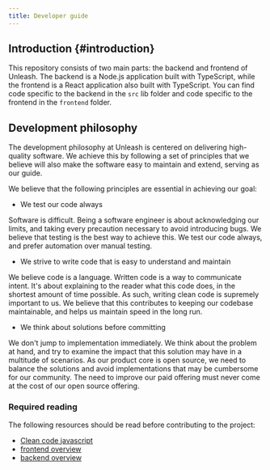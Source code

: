 ```yaml
---
title: Developer guide
---
```


## Introduction {#introduction}

This repository consists of two main parts: the backend and frontend of Unleash. The backend is a Node.js application built with TypeScript, while the frontend is a React application also built with TypeScript. You can find code specific to the backend in the `src` lib folder and code specific to the frontend in the `frontend` folder.

## Development philosophy

The development philosophy at Unleash is centered on delivering high-quality software. We achieve this by following a set of principles that we believe will also make the software easy to maintain and extend, serving as our guide.

We believe that the following principles are essential in achieving our goal:

* We test our code always

Software is difficult. Being a software engineer is about acknowledging our limits, and taking every precaution necessary to avoid introducing bugs. We believe that testing is the best way to achieve this. We test our code always, and prefer automation over manual testing.

* We strive to write code that is easy to understand and maintain

We believe code is a language. Written code is a way to communicate intent. It's about explaining to the reader what this code does, in the shortest amount of time possible. As such, writing clean code is supremely important to us. We believe that this contributes to keeping our codebase maintainable, and helps us maintain speed in the long run.

* We think about solutions before committing

We don't jump to implementation immediately. We think about the problem at hand, and try to examine the impact that this solution may have in a multitude of scenarios. As our product core is open source, we need to balance the solutions and avoid implementations that may be cumbersome for our community. The need to improve our paid offering must never come at the cost of our open source offering.

### Required reading

The following resources should be read before contributing to the project:

* [Clean code javascript](https://github.com/ryanmcdermott/clean-code-javascript)
* [frontend overview](./frontend/overview.md)
* [backend overview](./backend/overview.md)
